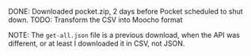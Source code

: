 DONE: Downloaded pocket.zip, 2 days before Pocket scheduled to shut down.
TODO: Transform the CSV into Moocho format

NOTE: The `get-all.json` file is a previous download, when the API was different, or at least I downloaded it in CSV, not JSON.
